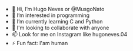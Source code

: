 - 👋 Hi, I’m Hugo Neves or @MusgoNato
- 👀 I’m interested in programming
- 🌱 I’m currently learning C and Python
- 💞️ I'm looking to collaborate with anyone
- 📫 Look for me on Instagram like hugoneves.04
- ⚡ Fun fact: I'am human
